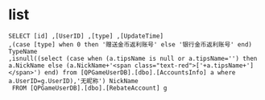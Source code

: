 list
===
	SELECT [id] ,[UserID] ,[type] ,[UpdateTime]
	,(case [type] when 0 then '赠送金币返利账号' else '银行金币返利账号' end) TypeName
	,isnull((select (case when (a.tipsName is null or a.tipsName='') then a.NickName else (a.NickName+'<span class="text-red">['+a.tipsName+']</span>') end) from [QPGameUserDB].[dbo].[AccountsInfo] a where a.UserID=g.UserID),'无昵称') NickName
	 FROM [QPGameUserDB].[dbo].[RebateAccount] g